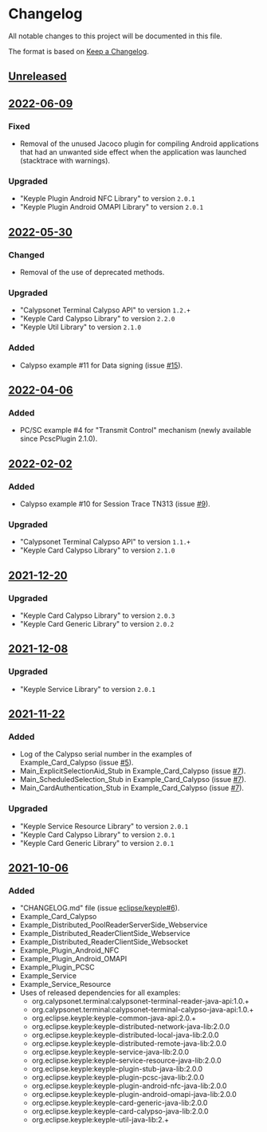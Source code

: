 # Changelog
All notable changes to this project will be documented in this file.

The format is based on [Keep a Changelog](https://keepachangelog.com/en/1.0.0/).

## [Unreleased]

## [2022-06-09]
### Fixed
- Removal of the unused Jacoco plugin for compiling Android applications that had an unwanted side effect when the application was launched (stacktrace with warnings).
### Upgraded
- "Keyple Plugin Android NFC Library" to version `2.0.1`
- "Keyple Plugin Android OMAPI Library" to version `2.0.1`

## [2022-05-30]
### Changed
- Removal of the use of deprecated methods.
### Upgraded
- "Calypsonet Terminal Calypso API" to version `1.2.+`
- "Keyple Card Calypso Library" to version `2.2.0`
- "Keyple Util Library" to version `2.1.0`
### Added
- Calypso example #11 for Data signing (issue [#15]).

## [2022-04-06]
### Added
- PC/SC example #4 for "Transmit Control" mechanism (newly available since PcscPlugin 2.1.0).

## [2022-02-02]
### Added
- Calypso example #10 for Session Trace TN313 (issue [#9]).
### Upgraded
- "Calypsonet Terminal Calypso API" to version `1.1.+`
- "Keyple Card Calypso Library" to version `2.1.0`

## [2021-12-20]
### Upgraded
- "Keyple Card Calypso Library" to version `2.0.3`
- "Keyple Card Generic Library" to version `2.0.2`

## [2021-12-08]
### Upgraded
- "Keyple Service Library" to version `2.0.1`

## [2021-11-22]
### Added
- Log of the Calypso serial number in the examples of Example_Card_Calypso (issue [#5]).
- Main_ExplicitSelectionAid_Stub in Example_Card_Calypso (issue [#7]).
- Main_ScheduledSelection_Stub in Example_Card_Calypso (issue [#7]).
- Main_CardAuthentication_Stub in Example_Card_Calypso (issue [#7]).
### Upgraded
- "Keyple Service Resource Library" to version `2.0.1`
- "Keyple Card Calypso Library" to version `2.0.1`
- "Keyple Card Generic Library" to version `2.0.1`

## [2021-10-06]
### Added
- "CHANGELOG.md" file (issue [eclipse/keyple#6]).
- Example_Card_Calypso
- Example_Distributed_PoolReaderServerSide_Webservice
- Example_Distributed_ReaderClientSide_Webservice
- Example_Distributed_ReaderClientSide_Websocket
- Example_Plugin_Android_NFC
- Example_Plugin_Android_OMAPI
- Example_Plugin_PCSC
- Example_Service
- Example_Service_Resource
- Uses of released dependencies for all examples:
  - org.calypsonet.terminal:calypsonet-terminal-reader-java-api:1.0.+
  - org.calypsonet.terminal:calypsonet-terminal-calypso-java-api:1.0.+
  - org.eclipse.keyple:keyple-common-java-api:2.0.+
  - org.eclipse.keyple:keyple-distributed-network-java-lib:2.0.0
  - org.eclipse.keyple:keyple-distributed-local-java-lib:2.0.0
  - org.eclipse.keyple:keyple-distributed-remote-java-lib:2.0.0
  - org.eclipse.keyple:keyple-service-java-lib:2.0.0
  - org.eclipse.keyple:keyple-service-resource-java-lib:2.0.0
  - org.eclipse.keyple:keyple-plugin-stub-java-lib:2.0.0
  - org.eclipse.keyple:keyple-plugin-pcsc-java-lib:2.0.0
  - org.eclipse.keyple:keyple-plugin-android-nfc-java-lib:2.0.0
  - org.eclipse.keyple:keyple-plugin-android-omapi-java-lib:2.0.0
  - org.eclipse.keyple:keyple-card-generic-java-lib:2.0.0
  - org.eclipse.keyple:keyple-card-calypso-java-lib:2.0.0
  - org.eclipse.keyple:keyple-util-java-lib:2.+
    
[unreleased]: https://github.com/eclipse/keyple-java-example/compare/2022-06-09...HEAD
[2022-06-09]: https://github.com/eclipse/keyple-java-example/compare/2022-05-30...2022-06-09
[2022-05-30]: https://github.com/eclipse/keyple-java-example/compare/2022-04-06...2022-05-30
[2022-04-06]: https://github.com/eclipse/keyple-java-example/compare/2022-02-02...2022-04-06
[2022-02-02]: https://github.com/eclipse/keyple-java-example/compare/2021-12-20...2022-02-02
[2021-12-20]: https://github.com/eclipse/keyple-java-example/compare/2021-12-08...2021-12-20
[2021-12-08]: https://github.com/eclipse/keyple-java-example/compare/2021-11-22...2021-12-08
[2021-11-22]: https://github.com/eclipse/keyple-java-example/compare/2021-10-06...2021-11-22
[2021-10-06]: https://github.com/eclipse/keyple-java-example/releases/tag/2021-10-06

[#15]: https://github.com/eclipse/keyple-java-example/issues/15
[#9]: https://github.com/eclipse/keyple-java-example/issues/9
[#7]: https://github.com/eclipse/keyple-java-example/issues/7
[#5]: https://github.com/eclipse/keyple-java-example/issues/5

[eclipse/keyple#6]: https://github.com/eclipse/keyple/issues/6
